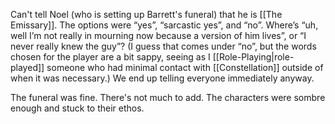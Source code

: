 Can't tell Noel (who is setting up Barrett's funeral) that he is [[The Emissary]]. The options were “yes”, “sarcastic yes”, and “no”. Where’s “uh, well I’m not really in mourning now because a version of him lives”, or “I never really knew the guy”? (I guess that comes under “no”, but the words chosen for the player are a bit sappy, seeing as I [[Role-Playing|role-played]] someone who had minimal contact with [[Constellation]] outside of when it was necessary.)
	We end up telling everyone immediately anyway. 

The funeral was fine. There's not much to add. The characters were sombre enough and stuck to their ethos.

